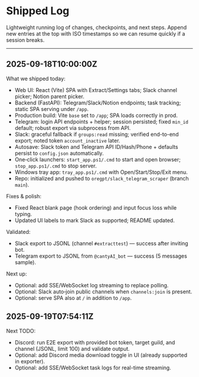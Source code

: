 # Shipped Log

Lightweight running log of changes, checkpoints, and next steps. Append new entries at the top with ISO timestamps so we can resume quickly if a session breaks.

---

## 2025-09-18T10:00:00Z

What we shipped today:
- Web UI: React (Vite) SPA with Extract/Settings tabs; Slack channel picker; Notion parent picker.
- Backend (FastAPI): Telegram/Slack/Notion endpoints; task tracking; static SPA serving under `/app`.
- Production build: Vite `base` set to `/app`; SPA loads correctly in prod.
- Telegram: login API endpoints + helper; session persisted; fixed `min_id` default; robust export via subprocess from API.
- Slack: graceful fallback if `groups:read` missing; verified end-to-end export; noted token `account_inactive` later.
- Autosave: Slack token and Telegram API ID/Hash/Phone + defaults persist to `config.json` automatically.
- One‑click launchers: `start_app.ps1/.cmd` to start and open browser; `stop_app.ps1/.cmd` to stop server.
- Windows tray app: `tray_app.ps1/.cmd` with Open/Start/Stop/Exit menu.
- Repo: initialized and pushed to `oregpt/slack_telegram_scraper` (branch `main`).

Fixes & polish:
- Fixed React blank page (hook ordering) and input focus loss while typing.
- Updated UI labels to mark Slack as supported; README updated.

Validated:
- Slack export to JSONL (channel `#extracttest`) — success after inviting bot.
- Telegram export to JSONL from `@cantyAI_bot` — success (5 messages sample).

Next up:
- Optional: add SSE/WebSocket log streaming to replace polling.
- Optional: Slack auto‑join public channels when `channels:join` is present.
- Optional: serve SPA also at `/` in addition to `/app`.

## 2025-09-19T07:54:11Z

Next TODO:
- Discord: run E2E export with provided bot token, target guild, and channel (JSONL, limit 100) and validate output.
- Optional: add Discord media download toggle in UI (already supported in exporter).
- Optional: add SSE/WebSocket task logs for real-time streaming.

